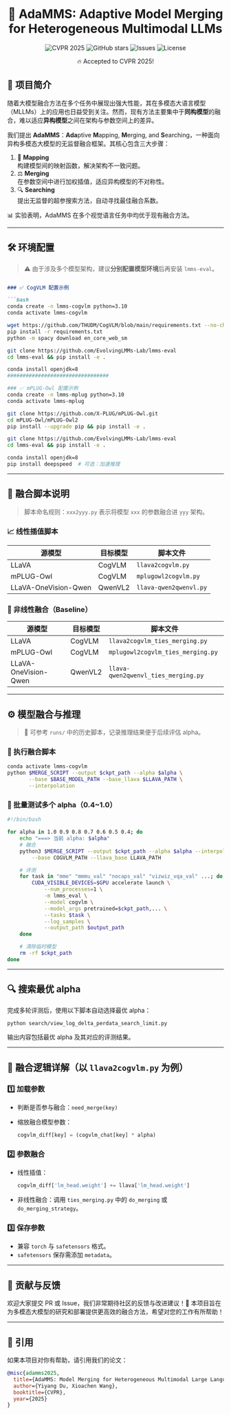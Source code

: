 <h1 align="center">🚀 AdaMMS: Adaptive Model Merging for Heterogeneous Multimodal LLMs</h1>
<p align="center">
  <img src="https://img.shields.io/badge/CVPR-2025-blue.svg" alt="CVPR 2025"/>
  <img src="https://img.shields.io/github/stars/your-org-name/AdaMMS?style=social" alt="GitHub stars"/>
  <img src="https://img.shields.io/github/issues/your-org-name/AdaMMS" alt="Issues"/>
  <img src="https://img.shields.io/badge/License-MIT-green.svg" alt="License"/>
</p>

<p align="center">🔥 Accepted to CVPR 2025!</p>



## 📘 项目简介

随着大模型融合方法在多个任务中展现出强大性能，其在多模态大语言模型（MLLMs）上的应用也日益受到关注。然而，现有方法主要集中于**同构模型**的融合，难以适应**异构模型**之间在架构与参数空间上的差异。

我们提出 **AdaMMS**：**Ada**ptive **M**apping, **M**erging, and **S**earching，一种面向异构多模态大模型的无监督融合框架。其核心包含三大步骤：

1. 🧠 **Mapping**  
   构建模型间的映射函数，解决架构不一致问题。
2. ⚖️ **Merging**  
   在参数空间中进行加权插值，适应异构模型的不对称性。
3. 🔍 **Searching**  
   提出无监督的超参搜索方法，自动寻找最佳融合系数。

📊 实验表明，AdaMMS 在多个视觉语言任务中均优于现有融合方法。

---

## 🛠️ 环境配置

> ⚠️ 由于涉及多个模型架构，建议**分别配置模型环境**后再安装 `lmms-eval`。

~~~markdown

### ✅ CogVLM 配置示例

```bash
conda create -n lmms-cogvlm python=3.10
conda activate lmms-cogvlm

wget https://github.com/THUDM/CogVLM/blob/main/requirements.txt --no-check-certificate
pip install -r requirements.txt
python -m spacy download en_core_web_sm

git clone https://github.com/EvolvingLMMs-Lab/lmms-eval
cd lmms-eval && pip install -e .

conda install openjdk=8
#################################

### ✅ mPLUG-Owl 配置示例
conda create -n lmms-mplug python=3.10
conda activate lmms-mplug

git clone https://github.com/X-PLUG/mPLUG-Owl.git
cd mPLUG-Owl/mPLUG-Owl2
pip install --upgrade pip && pip install -e .

git clone https://github.com/EvolvingLMMs-Lab/lmms-eval
cd lmms-eval && pip install -e .

conda install openjdk=8
pip install deepspeed  # 可选：加速推理

~~~



------

## 🔄 融合脚本说明

> 脚本命名规则：`xxx2yyy.py` 表示将模型 `xxx` 的参数融合进 `yyy` 架构。

### 📈 线性插值脚本

| 源模型               | 目标模型 | 脚本文件               |
| -------------------- | -------- | ---------------------- |
| LLaVA                | CogVLM   | `llava2cogvlm.py`      |
| mPLUG-Owl            | CogVLM   | `mplugowl2cogvlm.py`   |
| LLaVA-OneVision-Qwen | QwenVL2  | `llava-qwen2qwenvl.py` |

### 🧬 非线性融合（Baseline）

| 源模型               | 目标模型 | 脚本文件                            |
| -------------------- | -------- | ----------------------------------- |
| LLaVA                | CogVLM   | `llava2cogvlm_ties_merging.py`      |
| mPLUG-Owl            | CogVLM   | `mplugowl2cogvlm_ties_merging.py`   |
| LLaVA-OneVision-Qwen | QwenVL2  | `llava-qwen2qwenvl_ties_merging.py` |

------

## ⚙️ 模型融合与推理

> 📝 可参考 `runs/` 中的历史脚本，记录推理结果便于后续评估 alpha。

### 🧪 执行融合脚本

```bash
conda activate lmms-cogvlm
python $MERGE_SCRIPT --output $ckpt_path --alpha $alpha \
       --base $BASE_MODEL_PATH --base_llava $LLAVA_PATH \
       --interpolation
```

### 🚀 批量测试多个 alpha（0.4~1.0）

```bash
#!/bin/bash

for alpha in 1.0 0.9 0.8 0.7 0.6 0.5 0.4; do
    echo "===> 当前 alpha: $alpha"
    # 融合
    python3 $MERGE_SCRIPT --output $ckpt_path --alpha $alpha --interpolation \
        --base COGVLM_PATH --llava_base LLAVA_PATH

    # 评测
    for task in "mme" "mmmu_val" "nocaps_val" "vizwiz_vqa_val" ...; do
        CUDA_VISIBLE_DEVICES=$GPU accelerate launch \
            --num_processes=1 \
            -m lmms_eval \
            --model cogvlm \
            --model_args pretrained=$ckpt_path,... \
            --tasks $task \
            --log_samples \
            --output_path $output_path
    done

    # 清除临时模型
    rm -rf $ckpt_path
done
```

------

## 🔍 搜索最优 alpha

完成多轮评测后，使用以下脚本自动选择最优 alpha：

```bash
python search/view_log_delta_perdata_search_limit.py
```

输出内容包括最优 alpha 及其对应的评测结果。

------

## 🧩 融合逻辑详解（以 `llava2cogvlm.py` 为例）

### 1️⃣ 加载参数

- 判断是否参与融合：`need_merge(key)`

- 缩放融合模型参数：

  ```python
  cogvlm_diff[key] = (cogvlm_chat[key] * alpha)
  ```

### 2️⃣ 参数融合

- 线性插值：

  ```python
  cogvlm_diff['lm_head.weight'] += llava['lm_head.weight']
  ```

- 非线性融合：调用 `ties_merging.py` 中的 `do_merging` 或 `do_merging_strategy`。

### 3️⃣ 保存参数

- 兼容 `torch` 与 `safetensors` 格式。
- `safetensors` 保存需添加 `metadata`。

------

## 🤝 贡献与反馈

欢迎大家提交 PR 或 Issue，我们非常期待社区的反馈与改进建议！🌟
 本项目旨在为多模态大模型的研究和部署提供更高效的融合方法，希望对您的工作有所帮助！

------

## 📄 引用

如果本项目对你有帮助，请引用我们的论文：

```bibtex
@misc{adamms2025,
  title={AdaMMS: Model Merging for Heterogeneous Multimodal Large Language Models with Unsupervised Coefficient Optimization},
  author={Yiyang Du, Xioachen Wang},
  booktitle={CVPR},
  year={2025}
}

```